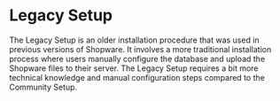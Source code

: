 # Legacy Setup

The Legacy Setup is an older installation procedure that was used in previous versions of Shopware. It involves a more traditional installation process where users manually configure the database and upload the Shopware files to their server. The Legacy Setup requires a bit more technical knowledge and manual configuration steps compared to the Community Setup.
